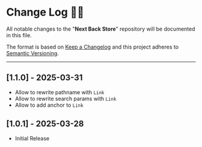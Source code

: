 <!-- markdownlint-disable MD024-->

# **Change Log** 📜📝

All notable changes to the "**Next Back Store**" repository will be documented in this file.

The format is based on [Keep a Changelog](https://keepachangelog.com/en/1.1.0/) and this project adheres to [Semantic Versioning](https://semver.org/spec/v2.0.0.html).

---

## [**1.1.0**] - 2025-03-31

- Allow to rewrite pathname with `Link`
- Allow to rewrite search params with `Link`
- Allow to add anchor to `Link`

## [**1.0.1**] - 2025-03-28
- Initial Release
